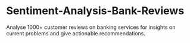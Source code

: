 # Sentiment-Analysis-Bank-Reviews
Analyse 1000+ customer reviews on banking services for insights on current problems and give actionable recommendations.
